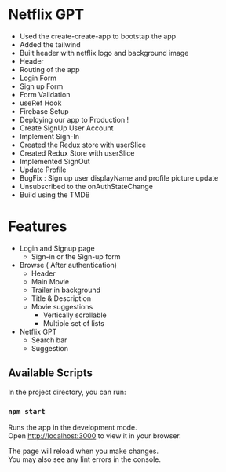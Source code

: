 # Netflix GPT

- Used the create-create-app to bootstap the app
- Added the tailwind
- Built header with netflix logo and background image
- Header
- Routing of the app
- Login Form
- Sign up Form
- Form Validation
- useRef Hook
- Firebase Setup
- Deploying our app to Production !
- Create SignUp User Account
- Implement Sign-In
- Created the Redux store with userSlice
- Created Redux Store with userSlice
- Implemented SignOut
- Update Profile
- BugFix : Sign up user displayName and profile picture update
- Unsubscribed to the onAuthStateChange
- Build using the TMDB

# Features

- Login and Signup page
  - Sign-in or the Sign-up form
- Browse ( After authentication)
  - Header
  - Main Movie
  - Trailer in background
  - Title & Description
  - Movie suggestions
    - Vertically scrollable
    - Multiple set of lists
- Netflix GPT
  - Search bar
  - Suggestion

## Available Scripts

In the project directory, you can run:

### `npm start`

Runs the app in the development mode.\
Open [http://localhost:3000](http://localhost:3000) to view it in your browser.

The page will reload when you make changes.\
You may also see any lint errors in the console.
